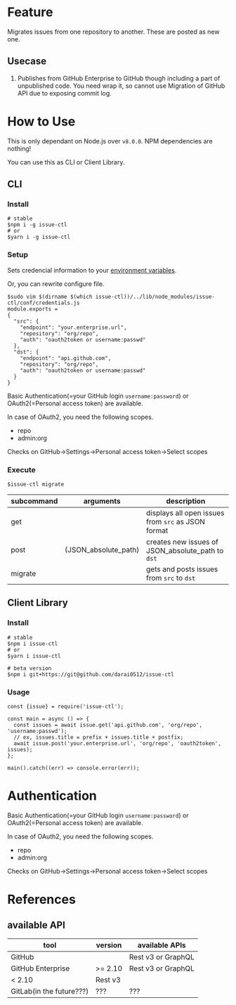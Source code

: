 # Feature

Migrates issues from one repository to another. These are posted as new one.

## Usecase

1. Publishes from GitHub Enterprise to GitHub though including a part of unpublished code. You need wrap it, so cannot use Migration of GitHub API due to exposing commit log.

# How to Use

This is only dependant on Node.js over `v8.0.0`.
NPM dependencies are nothing!

You can use this as CLI or Client Library.

## CLI
### Install

```
# stable
$npm i -g issue-ctl
# or
$yarn i -g issue-ctl
```

### Setup

Sets credencial information to your [environment variables](./conf/credentials.js).

Or, you can rewrite configure file.
```
$sudo vim $(dirname $(which issue-ctl))/../lib/node_modules/issue-ctl/conf/credentials.js
module.exports =
{
  "src": {
    "endpoint": "your.enterprise.url",
    "repository": "org/repo",
    "auth": "oauth2token or username:passwd"
  },
  "dst": {
    "endpoint": "api.github.com",
    "repository": "org/repo",
    "auth": "oauth2token or username:passwd"
  }
}
```

Basic Authentication(=your GitHub login `username:password`) or OAuth2(=Personal access token) are available.

In case of OAuth2, you need the following scopes.

- repo
- admin:org

Checks on GitHub->Settings->Personal access token->Select scopes

### Execute

```
$issue-ctl migrate
```

|subcommand|arguments|description|
|---|---|---|
|get||displays all open issues from `src` as JSON format|
|post|(JSON_absolute_path)|creates new issues of JSON_absolute_path to `dst`|
|migrate||gets and posts issues from `src` to `dst`|

## Client Library
### Install

```
# stable
$npm i issue-ctl
# or
$yarn i issue-ctl

# beta version
$npm i git+https://git@github.com/darai0512/issue-ctl
```

### Usage

```
const {issue} = require('issue-ctl');

const main = async () => {
  const issues = await issue.get('api.github.com', 'org/repo', 'username:passwd');
  // ex, issues.title = prefix + issues.title + postfix;
  await issue.post('your.enterprise.url', 'org/repo', 'oauth2token', issues);
};

main().catch((err) => console.error(err));
```

# Authentication

Basic Authentication(=your GitHub login `username:password`) or OAuth2(=Personal access token) are available.

In case of OAuth2, you need the following scopes.

- repo
- admin:org

Checks on GitHub->Settings->Personal access token->Select scopes

# References
## available API

tool | version | available APIs
--- | --- | ---
GitHub |  | Rest v3 or GraphQL
GitHub Enterprise | >= 2.10 | Rest v3 or GraphQL
| < 2.10 | Rest v3
GitLab(in the future???) | ??? | ???